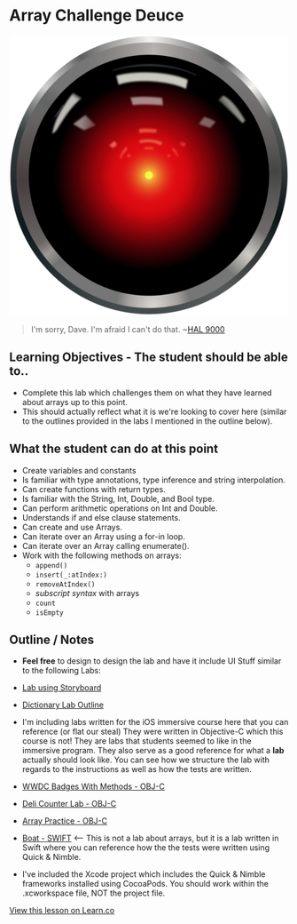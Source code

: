 # Array Challenge Deuce


![HAL](images/HAL9000.png)

> I'm sorry, Dave. I'm afraid I can't do that. ~[HAL 9000](https://en.wikipedia.org/wiki/HAL_9000)

## Learning Objectives - The student should be able to..

* Complete this lab which challenges them on what they have learned about arrays up to this point.
* This should actually reflect what it is we're looking to cover here (similar to the outlines provided in the labs I mentioned in the outline below).

## What the student can do at this point 

* Create variables and constants
* Is familiar with type annotations, type inference and string interpolation.
* Can create functions with return types.
* Is familiar with the String, Int, Double, and Bool type.
* Can perform arithmetic operations on Int and Double.
* Understands if and else clause statements.
* Can create and use Arrays.
* Can iterate over an Array using a for-in loop.
* Can iterate over an Array calling enumerate().
* Work with the following methods on arrays:
	* `append()`
	* `insert(_:atIndex:)`
	* `removeAtIndex()`
	* *subscript syntax* with arrays
	* `count`
	* `isEmpty`
	
## Outline / Notes

* **Feel free** to design to design the lab and have it include UI Stuff similar to the following Labs:
 * [Lab using Storyboard](https://github.com/learn-co-curriculum/swift-viewLifeCycle-lab)
 * [Dictionary Lab Outline](https://github.com/learn-co-curriculum/swift-dictionaryBillOrSteve-lab)

*  I'm including labs written for the iOS immersive course here that you can reference (or flat our steal) They were written in Objective-C which this course is not! They are labs that students seemed to like in the immersive program. They also serve as a good reference for what a **lab** actually should look like. You can see how we structure the lab with regards to the instructions as well as how the tests are written.
* [WWDC Badges With Methods - OBJ-C](https://learn.co/tracks/ios-new/objective-c-basics/basic-structures/wwdc-badges-with-methods)
* [Deli Counter Lab - OBJ-C](https://learn.co/tracks/ios-new/objective-c-basics/basic-structures/deli-counter)
* [Array Practice - OBJ-C](https://github.com/learn-co-curriculum/objc-array-practice)
* [Boat - SWIFT](https://github.com/learn-co-curriculum/swift-boat) <-- This is not a lab about arrays, but it is a lab written in Swift where you can reference how the the tests were written using Quick & Nimble.

* I've included the Xcode project which includes the Quick & Nimble frameworks installed using CocoaPods. You should work within the .xcworkspace file, NOT the project file.




<a href='https://learn.co/lessons/ArrayChallengeTwo' data-visibility='hidden'>View this lesson on Learn.co</a>
